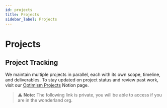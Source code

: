 ```yaml
---
id: projects
title: Projects
sidebar_label: Projects
---
```


# Projects

## Project Tracking

We maintain multiple projects in parallel, each with its own scope, timeline, and deliverables. To stay updated on project status and review past work, visit our [Optimism Projects](https://www.notion.so/Optimism-Projects-1aa9a4c092c780f3a7dffa355fa620d9?pvs=21) Notion page.

> ⚠️ **Note:** The following link is private, you will be able to access if you are in the wonderland org.
